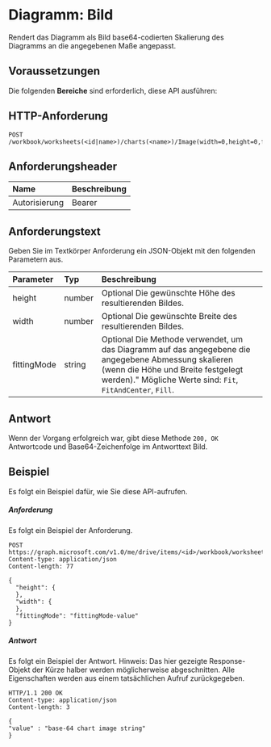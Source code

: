 # <a name="chart-image"></a>Diagramm: Bild

Rendert das Diagramm als Bild base64-codierten Skalierung des Diagramms an die angegebenen Maße angepasst.
## <a name="prerequisites"></a>Voraussetzungen
Die folgenden **Bereiche** sind erforderlich, diese API ausführen: 
## <a name="http-request"></a>HTTP-Anforderung
<!-- { "blockType": "ignored" } -->
```http
POST /workbook/worksheets(<id|name>)/charts(<name>)/Image(width=0,height=0,fittingMode='fit')

```
## <a name="request-headers"></a>Anforderungsheader
| Name       | Beschreibung|
|:---------------|:----------|
| Autorisierung  | Bearer<code>|


## <a name="request-body"></a>Anforderungstext
Geben Sie im Textkörper Anforderung ein JSON-Objekt mit den folgenden Parametern aus.

| Parameter    | Typ   |Beschreibung|
|:---------------|:--------|:----------|
|height|number|Optional Die gewünschte Höhe des resultierenden Bildes.|
|width|number|Optional Die gewünschte Breite des resultierenden Bildes.|
|fittingMode|string|Optional Die Methode verwendet, um das Diagramm auf das angegebene die angegebene Abmessung skalieren (wenn die Höhe und Breite festgelegt werden)."  Mögliche Werte sind: `Fit`, `FitAndCenter`, `Fill`.|

## <a name="response"></a>Antwort
Wenn der Vorgang erfolgreich war, gibt diese Methode `200, OK` Antwortcode und Base64-Zeichenfolge im Antworttext Bild.

## <a name="example"></a>Beispiel
Es folgt ein Beispiel dafür, wie Sie diese API-aufrufen.
##### <a name="request"></a>Anforderung
Es folgt ein Beispiel der Anforderung.
<!-- { "blockType": "ignored" } -->
```http
POST https://graph.microsoft.com/v1.0/me/drive/items/<id>/workbook/worksheets(<id|name>)/charts(<name>)/Image(width=0,height=0,fittingMode='fit')
Content-type: application/json
Content-length: 77

{
  "height": {
  },
  "width": {
  },
  "fittingMode": "fittingMode-value"
}
```

##### <a name="response"></a>Antwort
Es folgt ein Beispiel der Antwort. Hinweis: Das hier gezeigte Response-Objekt der Kürze halber werden möglicherweise abgeschnitten. Alle Eigenschaften werden aus einem tatsächlichen Aufruf zurückgegeben.
<!-- { "blockType": "ignored" } -->
```http
HTTP/1.1 200 OK
Content-type: application/json
Content-length: 3

{
"value" : "base-64 chart image string"
}
```

<!-- uuid: 8fcb5dbc-d5aa-4681-8e31-b001d5168d79
2015-10-25 14:57:30 UTC -->
<!-- {
  "type": "#page.annotation",
  "description": "Chart: Image",
  "keywords": "",
  "section": "documentation",
  "tocPath": ""
}-->